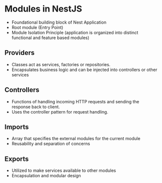 # Modules in NestJS

- Foundational building block of Nest Application
- Root module (Entry Point)
- Module Isolation Principle (application is organized into distinct functional and feature based modules)

## Providers

- Classes act as services, factories or repositories.
- Encapsulates business logic and can be injected into controllers or other services

## Controllers

- Functions of handling incoming HTTP requests and sending the response back to client.
- Uses the controller pattern for request handling.

## Imports

- Array that specifies the external modules for the current module
- Reusability and separation of concerns

## Exports

- Utilized to make services available to other modules
- Encapsulation and modular design
